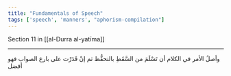 ```yaml
---
title: "Fundamentals of Speech"
tags: ['speech', 'manners', "aphorism-compilation"]
---
```


 Section 11 in [[al-Durra al-yatīma]]

---
وأصلُ الأمر في الكلام أن تَسْلَمَ من السَّقَطِ بالتحفُّظ ثم إنْ قَدَرْت على بارع الصواب فهو أفضل
